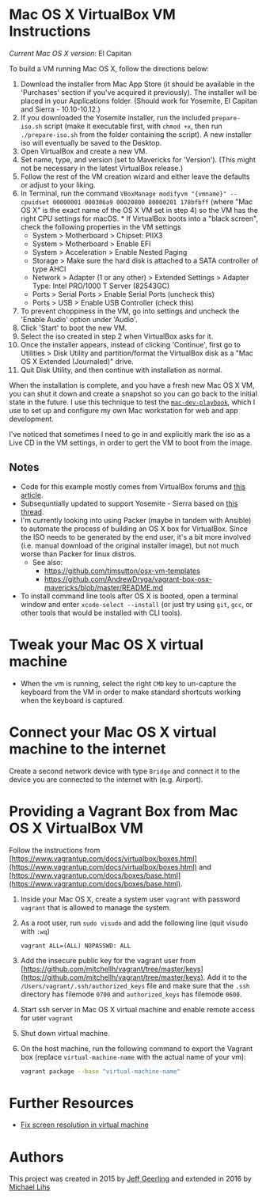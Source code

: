# Mac OS X VirtualBox VM Instructions

*Current Mac OS X version*: El Capitan

To build a VM running Mac OS X, follow the directions below:

  1. Download the installer from Mac App Store (it should be available in the 'Purchases' section if you've acquired it previously). The installer will be placed in your Applications folder.  (Should work for Yosemite, El Capitan and Sierra - 10.10-10.12.)
  2. If you downloaded the Yosemite installer, run the included `prepare-iso.sh` script (make it executable first, with `chmod +x`, then run `./prepare-iso.sh` from the folder containing the script).  A new installer iso will eventually be saved to the Desktop. 
  3. Open VirtualBox and create a new VM.
  4. Set name, type, and version (set to Mavericks for 'Version').  (This might not be necessary in the latest VirtualBox release.)
  5. Follow the rest of the VM creation wizard and either leave the defaults or adjust to your liking.
  6. In Terminal, run the command `VBoxManage modifyvm "{vmname}" --cpuidset 00000001 000306a9 00020800 80000201 178bfbff` (where "Mac OS X" is the exact name of the OS X VM set in step 4) so the VM has the right CPU settings for macOS.
    * If VirtualBox boots into a "black screen", check the following properties in the VM settings
      * System > Motherboard > Chipset: PIIX3
      * System > Motherboard > Enable EFI
      * System > Acceleration > Enable Nested Paging
      * Storage > Make sure the hard disk is attached to a SATA controller of type AHCI
      * Network > Adapter (1 or any other) > Extended Settings > Adapter Type: Intel PRO/1000 T Server (82543GC)
      * Ports > Serial Ports > Enable Serial Ports (uncheck this)
      * Ports > USB > Enable USB Controller (check this)
  7. To prevent choppiness in the VM, go into settings and uncheck the 'Enable Audio' option under 'Audio'.
  8. Click 'Start' to boot the new VM.
  9. Select the iso created in step 2 when VirtualBox asks for it.
  10. Once the installer appears, instead of clicking 'Continue', first go to Utilities > Disk Utility and partition/format the VirtualBox disk as a "Mac OS X Extended (Journaled)" drive.
  11. Quit Disk Utility, and then continue with installation as normal.

When the installation is complete, and you have a fresh new Mac OS X VM, you can shut it down and create a snapshot so you can go back to the initial state in the future. I use this technique to test the [`mac-dev-playbook`](https://github.com/geerlingguy/mac-dev-playbook), which I use to set up and configure my own Mac workstation for web and app development.

I've noticed that sometimes I need to go in and explicitly mark the iso as a Live CD in the VM settings, in order to gert the VM to boot from the image.

## Notes

  - Code for this example mostly comes from VirtualBox forums and [this article](http://sqar.blogspot.de/2014/10/installing-yosemite-in-virtualbox.html).
  - Subsequntially updated to support Yosemite - Sierra based on [this thread](https://forums.virtualbox.org/viewtopic.php?f=22&t=77068&p=358865&hilit=elCapitan+iso#p358865).
  - I'm currently looking into using Packer (maybe in tandem with Ansible) to automate the process of building an OS X box for VirtualBox. Since the ISO needs to be generated by the end user, it's a bit more involved (i.e. manual download of the original installer image), but not much worse than Packer for linux distros.
    - See also:
      - https://github.com/timsutton/osx-vm-templates
      - https://github.com/AndrewDryga/vagrant-box-osx-mavericks/blob/master/README.md
  - To install command line tools after OS X is booted, open a terminal window and enter `xcode-select --install` (or just try using `git`, `gcc`, or other tools that would be installed with CLI tools).


# Tweak your Mac OS X virtual machine

* When the vm is running, select the right `CMD` key to un-capture the keyboard from the VM in order to  make standard shortcuts working when the keyboard is captured.


# Connect your Mac OS X virtual machine to the internet

Create a second network device with type `Bridge` and connect it to the device you are connected to the internet with (e.g. Airport).


# Providing a Vagrant Box from Mac OS X VirtualBox VM

Follow the instructions from [https://www.vagrantup.com/docs/virtualbox/boxes.html](https://www.vagrantup.com/docs/virtualbox/boxes.html) and [https://www.vagrantup.com/docs/boxes/base.html](https://www.vagrantup.com/docs/boxes/base.html).

1. Inside your Mac OS X, create a system user `vagrant` with password `vagrant` that is allowed to manage the system.
1. As a root user, run `sudo visudo` and add the following line (quit visudo with `:wq`)

    ```
    vagrant ALL=(ALL) NOPASSWD: ALL
    ```

1. Add the insecure public key for the vagrant user from [https://github.com/mitchellh/vagrant/tree/master/keys](https://github.com/mitchellh/vagrant/tree/master/keys). Add it to the `/Users/vagrant/.ssh/authorized_keys` file and make sure that the `.ssh` directory has filemode `0700` and `authorized_keys` has filemode `0600`.
1. Start ssh server in Mac OS X virtual machine and enable remote access for user `vagrant`
1. Shut down virtual machine.
1. On the host machine, run the following command to export the Vagrant box (replace `virtual-machine-name` with the actual name of your vm):

   ``` sh
   vagrant package --base "virtual-machine-name"
   ```


# Further Resources

* [Fix screen resolution in virtual machine](http://www.wikigain.com/fix-macos-sierra-screen-resolution-virtualbox/)


# Authors

This project was created in 2015 by [Jeff Geerling](http://jeffgeerling.com/) and extended in 2016 by [Michael Lihs](http://lihsmi.ch)
